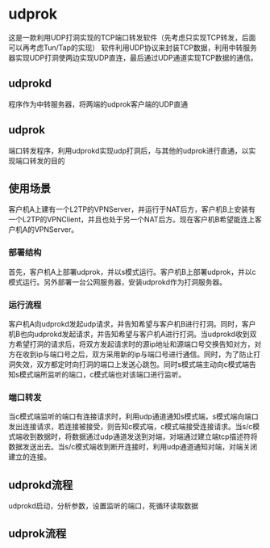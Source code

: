 # udprok
这是一款利用UDP打洞实现的TCP端口转发软件（先考虑只实现TCP转发，后面可以再考虑Tun/Tap的实现）
软件利用UDP协议来封装TCP数据，利用中转服务器实现UDP打洞使两边实现UDP直连，最后通过UDP通道实现TCP数据的通信。

## udprokd
程序作为中转服务器，将两端的udprok客户端的UDP直通

## udprok
端口转发程序，利用udprokd实现udp打洞后，与其他的udprok进行直通，以实现端口转发的目的

## 使用场景
客户机A上建有一个L2TP的VPNServer，并运行于NAT后方，客户机B上安装有一个L2TP的VPNClient，并且也处于另一个NAT后方。现在客户机B希望能连上客户机A的VPNServer。

### 部署结构
首先，客户机A上部署udprok，并以s模式运行。客户机B上部署udprok，并以c模式运行。另外部署一台公网服务器，安装udprokd作为打洞服务器。

### 运行流程
客户机A向udprokd发起udp请求，并告知希望与客户机B进行打洞。同时，客户机B也向udprokd发起请求，并告知希望与客户机A进行打洞。当udprokd收到双方希望打洞的请求后，将双方发起请求时的源ip地址和源端口号交换告知对方，对方在收到ip与端口号之后，双方采用新的ip与端口号进行通信。同时，为了防止打洞失效，双方都定时向打洞的端口上发送心跳包。同时s模式端主动向c模式端告知s模式端所监听的端口，c模式端也对该端口进行监听。

### 端口转发
当c模式端监听的端口有连接请求时，利用udp通道通知s模式端，s模式端向端口发出连接请求，若连接被接受，则告知c模式端，c模式端接受连接请求。当s/c模式端收到数据时，将数据通过udp通道发送到对端，对端通过建立端tcp描述符将数据发送出去。当s/c模式端收到断开连接时，利用udp通道通知对端，对端关闭建立的连接。

## udprokd流程
udprokd启动，分析参数，设置监听的端口，死循环读取数据

## udprok流程

